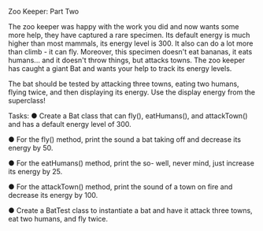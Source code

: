Zoo Keeper: Part Two

The zoo keeper was happy with the work you did and now wants some more help, they have captured a rare specimen. Its default energy is much higher than most mammals, its energy level is 300. It also can do a lot more than climb - it can fly. Moreover, this specimen doesn't eat bananas, it eats humans... and it doesn't throw things, but attacks towns. The zoo keeper has caught a giant Bat and wants your help to track its energy levels.

The bat should be tested by attacking three towns, eating two humans, flying twice, and then displaying its energy. Use the display energy from the superclass!

Tasks:
● Create a Bat class that can fly(), eatHumans(), and attackTown() and has a default energy level of 300.

● For the fly() method, print the sound a bat taking off and decrease its energy by 50.

● For the eatHumans() method, print the so- well, never mind, just increase its energy by 25.

● For the attackTown() method, print the sound of a town on fire and decrease its energy by 100.

● Create a BatTest class to instantiate a bat and have it attack three towns, eat two humans, and fly twice.
